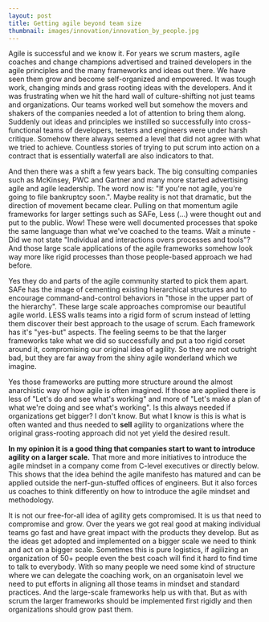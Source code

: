 ```yaml
---
layout: post
title: Getting agile beyond team size
thumbnail: images/innovation/innovation_by_people.jpg
---
```


Agile is successful and we know it. For years we scrum masters, agile coaches and change champions advertised and trained developers in the agile principles and the many frameworks and ideas out there. We have seen them grow and become self-organized and empowered. It was tough work, changing minds and grass rooting ideas with the developers. And it was frustrating when we hit the hard wall of culture-shifting not just teams and organizations. Our teams worked well but somehow the movers and shakers of the companies needed a lot of attention to bring them along. Suddenly out ideas and principles we instilled so successfully into cross-functional teams of developers, testers and engineers were under harsh critique. Somehow there always seemed a level that did not agree with what we tried to achieve. Countless stories of trying to put scrum into action on a contract that is essentially waterfall are also indicators to that.

And then there was a shift a few years back. The big consulting companies such as McKinsey, PWC and Gartner and many more started advertising agile and agile leadership. The word now is: "If you're not agile, you're going to file bankruptcy soon.". Maybe reality is not that dramatic, but the direction of movement became clear. Pulling on that momentum agile frameworks for larger settings such as SAFe, Less (...) were thought out and put to the public. Wow! These were well documented processes that spoke the same language than what we've coached to the teams. Wait a minute - Did we not state "Individual and interactions overs processes and tools"? And those large scale applications of the agile frameworks somehow look way more like rigid processes than those people-based approach we had before. 

Yes they do and parts of the agile community started to pick them apart. SAFe has the image of cementing existing hierarchical structures and to encourage command-and-control behaviors in "those in the upper part of the hierarchy". These large scale approaches compromise our beautiful agile world. LESS walls teams into a rigid form of scrum instead of letting them discover their best approach to the usage of scrum. Each framework has it's "yes-but" aspects.
The feeling seems to be that the larger frameworks take what we did so successfully and put a too rigid corset around it, compromising our original idea of agility. So they are not outright bad, but they are far away from the shiny agile wonderland which we imagine.

Yes those frameworks are putting more structure around the almost anarchistic way of how agile is often imagined. If those are applied there is less of "Let's do and see what's working" and more of "Let's make a plan of what we're doing and see what's working". Is this always needed if organizations get bigger? I don't know. But what I know is this is what is often wanted and thus needed to **sell** agility to organizations where the original grass-rooting approach did not yet yield the desired result. 

**In my opinion it is a good thing that companies start to want to introduce agility on a larger scale.** That more and more initiatives to introduce the agile mindset in a company come from C-level executives or directly below. This shows that the idea behind the agile manifesto has matured and can be applied outside the nerf-gun-stuffed offices of engineers. But it also forces us coaches to think differently on how to introduce the agile mindset and methodology. 

It is not our free-for-all idea of agility gets compromised. It is us that need to compromise and grow. Over the years we got real good at making individual teams go fast and have great impact with the products they develop. But as the ideas get adopted and implemented on a bigger scale we need to think and act on a bigger scale. Sometimes this is pure logistics, if agilizing an organization of 50+ people even the best coach will find it hard to find time to talk to everybody. With so many people we need some kind of structure where we can delegate the coaching work, on an organisatoin level we need to put efforts in aligning all those teams in mindset and standard practices. And the large-scale frameworks help us with that. But as with scrum the larger frameworks should be implemented first rigidly and then organizations should grow past them.  

